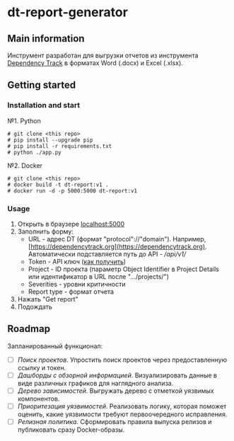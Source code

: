 # dt-report-generator
## Main information
Инструмент разработан для выгрузки отчетов из инструмента [Dependency Track](https://dependencytrack.org/) в форматах Word (.docx) и Excel (.xlsx). 

## Getting started
### Installation and start
№1. Python
```
# git clone <this repo>
# pip install --upgrade pip
# pip install -r requirements.txt
# python ./app.py
```
№2. Docker
```
# git clone <this repo>
# docker build -t dt-report:v1 .
# docker run -d -p 5000:5000 dt-report:v1
```
### Usage
1. Открыть в браузере [localhost:5000](http://localhost:5000)
2. Заполнить форму:
    - URL - адрес DT (формат "protocol"://"domain"). Например, [https://dependencytrack.org](https://dependencytrack.org). Автоматически подставляется путь до API - */api/v1/*
    - Token - API ключ ([как получить](https://docs.dependencytrack.org/integrations/rest-api/))
    - Project - ID проекта (параметр Object Identifier в Project Details или идентификатор в URL после ".../projects/")
    - Severities - уровни критичности
    - Report type - формат отчета
3. Нажать "Get report"
4. Подождать

## Roadmap
Запланированный функционал:
- [ ] *Поиск проектов*. Упростить поиск проектов через предоставленную ссылку и токен.
- [ ] *Дашборды с обзорной информацией*. Визуализировать данные в виде различных графиков для наглядного анализа.
- [ ] *Дерево зависимостей*. Выгружать дерево с отметкой уязвимых компонентов.
- [ ] *Приоритезация уязвимостей*. Реализовать логику, которая поможет оценить, какие уязвимости требуют первоочередного исправления.
- [ ] *Релизная политика*. Сформировать правила выпуска релизов и публиковать сразу Docker-образы.

